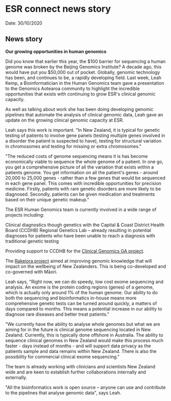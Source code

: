 # ESR connect news story

Date: 30/10/2020

## News story

**Our growing opportunities in human genomics**

​Did you know that earlier this year, the $100 barrier for sequencing a human genome was broken by the Beijing Genomics Institute?  A decade ago, this would have put you $50,000 out of pocket. Globally, genomic technology has been, and continues to be, a rapidly developing field. Last week, Leah Kemp, a Bioinformatician in the Human Genomics team gave a presentation to the Genomics Aotearoa community to highlight the incredible opportunities that exists with continuing to grow ESR's clinical genomic capacity.

As well as talking about work she has been doing developing genomic pipelines that automate the analysis of clinical genomic data, Leah gave an update on the growing clinical genomic capacity at ESR.

Leah says this work is important. "In New Zealand, it is typical for genetic testing of patients to involve gene panels (testing multiple genes involved in a disorder the patient is suspected to have), testing for structural variation in chromosomes and testing for missing or extra chromosomes."

"The reduced costs of genome sequencing means it is has become economically viable to sequence the whole genome of a patient. In one go, you get a comprehensive picture of all the variation that exists within a patients genome. You get information on all the patient's genes - around 20,000 to 25,000 genes - rather than a few genes that would be sequenced in each gene panel. This comes with incredible opportunities for precision medicine. Firstly, patients with rare genetic disorders are more likely to be diagnosed. Secondly, patients can be given medication and treatments based on their unique genetic makeup."

The ESR Human Genomics team is currently involved in a wide range of projects including:

Clinical diagnostics though genetics with the Capital & Coast District Health Board (CCDHB) Regional Genetics Lab – already resulting in potential diagnoses for patients who have been unable to reach a diagnosis with traditional genetic testing

Providing support to CCDHB for the [Clinical Genomics GA project](https://www.genomics-aotearoa.org.nz/projects/clinical-genomics).

The [Rakeiora project](https://www.genomics-aotearoa.org.nz/projects/rakeiora-pathfinder-genomic-medicine) aimed at improving genomic knowledge that will impact on the wellbeing of New Zealanders. This is being co-developed and co-governed with Māori.

Leah says, "Right now, we can do speedy, low cost exome sequencing and analysis. An exome is the protein coding regions (genes) of a genome, which is actually only around 1% of the human genome.  Our ability to do both the sequencing and bioinformatics in-house means more comprehensive genetic tests can be turned around quickly, a matters of days compared to months. This means a potential increase in our ability to diagnose rare diseases and better treat patients."

"We currently have the ability to analyse whole genomes but what we are aiming for in the future is clinical genome sequencing located in New Zealand. Currently, this is typically done offshore in Australia. The ability to sequence clinical genomes in New Zealand would make this process much faster - days instead of months - and will support data privacy as the patients sample and data remains within New Zealand. There is also the possibility for commercial clinical exome sequencing."

The team is already working with clinicians and scientists New Zealand wide and are keen to establish further collaborations internally and externally.

"All the bioinformatics work is open source – anyone can use and contribute to the pipelines that analyse genomic data", says Leah.
